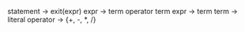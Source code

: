 statement -> exit(expr)
expr -> term operator term
expr -> term
term -> literal
operator -> {+, -, *, /}
